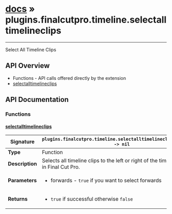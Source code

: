 # [docs](index.md) » plugins.finalcutpro.timeline.selectalltimelineclips
---

Select All Timeline Clips

## API Overview
* Functions - API calls offered directly by the extension
 * [selectalltimelineclips](#selectalltimelineclips)

## API Documentation

### Functions

#### [selectalltimelineclips](#selectalltimelineclips)
| <span style="text-align: left;">**Signature**</span> | <span style="text-align: left;">`plugins.finalcutpro.timeline.selectalltimelineclips(forwards) -> nil` </span>                                                |
| -----------------------------------------------------|---------------------------------------------------------------------------------------------------------|
| **Type**                                             | Function                                                                                         |
| **Description**                                      | Selects all timeline clips to the left or right of the timeline playhead in Final Cut Pro.                                                                                         |
| **Parameters**                                       | <ul><li>forwards - `true` if you want to select forwards</li></ul> |
| **Returns**                                          | <ul><li>`true` if successful otherwise `false`</li></ul>          |

